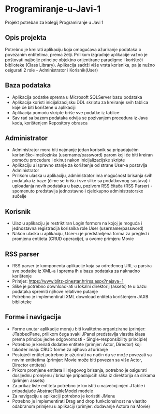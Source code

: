 # Programiranje-u-Javi-1
Projekt potreban za kolegij Programiranje u Javi 1

## Opis projekta
Potrebno je kreirati aplikaciju koja omogućava ažuriranje podataka o povezanim entitetima, prema želji.
Prilikom izgradnje aplikacije važno je poštovati najbolje principe objektno orijentirane paradigme i korišteći biblioteke (Class Library). Aplikacija sadrži više vrsta korisnika, pa je nužno osigurati 2 role - Administrator i Korisnik(User)

## Baza podataka
- Aplikacija podatke sprema u Microsoft SQLServer bazu podataka
- Aplikacija koristi inicijalizacijsku DDL skriptu za kreiranje svih tablica koje će biti korištene u aplikaciji
- Aplikacija pomoću skripte briše sve podatke iz tablice
- Sav rad sa bazom podataka odvija se pozivanjem procedura iz Java koda, korištenjem Repository obrasca

## Administrator
- Administrator mora biti najmanje jedan korisnik sa pripadajućim korisničko-ime/lozinka (username/password) parom koji će biti kreiran pomoću procedure i okinut nakon inicijalizacijske skripte
- Aplikaciju u ispravno stanje za korištenje od strane User-a postavlja Administrator
- Prilikom ulaska u aplikaciju, administrator ima mogućnost brisanja svih podataka iz baze (čime se brišu i sve slike sa podatkovnog sustava) i uploadanja novih podataka u bazu, pozivom RSS čitača (RSS Parser) - spomenuto predstavlja jednostavno i cjelokupno administratorsko sučelje

## Korisnik
- Ulaz u aplikaciju je restriktiran Login formom na kojoj je moguća i jednostavna registracija korisnika role User (username/password)
- Nakon ulaska u aplikaciju, User-u je predstavljena forma za pregled i promjenu entiteta (CRUD operacije), u ovome primjeru Movie

## RSS parser
- RSS parser je komponenta aplikacije koja sa određenog URL-a parsira sve podatke iz XML-a i sprema ih u bazu podataka za naknadno korištenje
- Primjer: https://www.blitz-cinestar.hr/rss.aspx?najava=1
- Slike je potrebno download-ati u lokalni direktorij (assets) te u bazu podataka spremiti njihove relativne putanje
- Potrebno je implementirati XML download entiteta korištenjem JAXB biblioteke

## Forme i navigacija
- Forme unutar aplikacije moraju biti kvalitetno organizirane (primjer: JTabbedPane, prilikom čega svaki JPanel predstavlja vlastita klasa prema principu jedne odgovornosti - Single-responsibility principle)
- Potrebno je kreirati dodatne entitete (primjer: Actor, Director) koji također imaju CRUD forme za njihovo ažuriranje
- Postojeći entitet potrebno je ažurirati na način da se može povezati sa novim entitetima (primjer: Movie može biti povezan sa više Actor, Director entiteta)
- Prikom promjene entiteta ili njegovog brisanja, potrebno je osigurati dosljednu promjenu / brisanje pripadajućih slika iz direktorija sa slikama (primjer: assets)
- Za prikaz liste entiteta potrebno je koristiti u najvećoj mjeri JTable i pripadajuće AbstractTableModel modele
- Za navigaciju u aplikaciji potrebno je koristiti JMenu
- Potrebno je implementirati Drag and drop funkcionalnost na vlastito odabranom primjeru u aplikaciji (primjer: dodavanje Actora na Movie)
